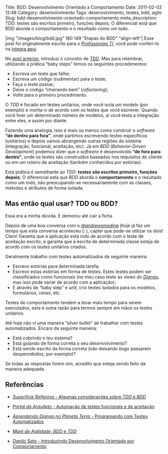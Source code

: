 Title: BDD: Desenvolvimento Orientado a Comportamento
Date: 2011-02-02 12:48
Category: desenvolvimento
Tags: desenvolvimento, testes, bdd, agile
Slug: bdd-desenvolvimento-orientado-comportamento
meta_description: TDD: testes são escritos primeiro, funções depois; O diferencial está que BDD aborda o comportamento e o resultado como um todo.


|img "/images/blog/bdd.jpg" 180 149 "Etapas do BDD" "align-left"|
Esse post foi originalmente escrito para o [*Profissionais TI*][], você
pode conferi-lo na [íntegra aqui][].

No [*post* anterior][], introduzi o conceito de [*TDD*][]. Mas para
relembrar, utilizando a prática “baby steps” temos os seguintes
procedimentos:

* Escreva um teste que falhe;
* Escreva um código (rudimentar) para o teste;
* Faça o teste passar;
* Deixe o código “cheirando bem” (*refactoring*);
* Volte para o primeiro procedimento.

<!-- PELICAN_END_SUMMARY -->

O *TDD* é focado em testes unitários, onde você isola um modelo (por
exemplo) e monta-o de acordo com os testes que você escrever. Quando
você tiver um determinado número de modelos, aí você testa a integração
entre eles, e assim por diante.

Fazendo uma analogia, isso é mais ou menos como construir o *software*
**“de dentro para fora”**, onde partimos escrevendo testes específicos
(unitários) e depois vamos abrangendo outras regiões do sistema
(integração, funcional, aceitação, etc). Já em *BDD* (*Behavior-Driven
Development*) podemos dizer que o *software* é desenvolvido **“de fora
para dentro”**, onde os testes são construídos baseados nos requisitos
do cliente ou em um roteiro de aceitação (também conhecidos por
estórias).

Esta prática é semelhante ao *TDD*: **testes são escritos primeiro,
funções depois**; O diferencial está que *BDD* aborda o
**comportamento** e o resultado como um todo, não preocupando-se
necessariamente com as classes, métodos e atributos de forma isolada.


Mas então qual usar? TDD ou BDD?
----------------------------------------------------------

Essa era a minha dúvida. E demorou até cair a ficha

Depois de uma boa conversa com o [*@andrewsmedina*][] (hoje já faz um
tempo que esta conversa aconteceu (: ), captei que pode-se utilizar os
dois! Claro! Garanta que a aplicação está indo de acordo com o teste de
aceitação escrito, e garanta que a escrita de determinada classe esteja
de acordo com os testes unitários criados.

Geralmente trabalho com testes automatizados da seguinte maneira:

* Escrevo estórias para determinada tarefa;
* Escrevo estas estórias em forma de testes. Estes testes podem ser
    classificados como funcionais (no meu caso testo as *views* do
    [*Django*][], mas isso pode variar de acordo com a aplicação);
* E através de “baby step” e *unit*, crio testes isolados para os
    modelos, formulários, *views*, etc.

Testes de comportamento tendem a levar mais tempo para serem executados,
esta é outra razão para termos sempre em mãos os testes unitários.

Até hoje não ví uma maneira “silver bullet” de trabalhar com testes
automatizados. Encaro da seguinte maneira:

* Está cobrindo o teu sistema?
* Está guiando de forma correta o seu desenvolvimento?
* Está sendo escrito da forma correta (não deixando *bugs* passarem
    despercebidos, por exemplo)?

Se todas as respostas forem sim, acredito que esteja sendo feito da
maneira adequada.


Referências
-----------

* [*Superfície Reflexiva* - Algumas considerações sobre *TDD* e
    *BDD*][superficie-reflexiva]
* [*Portal do Arquiteto* - Automação de testes funcionais e de
    aceitação][portal-do-arquiteto]
* [*Aprendendo Django no Planeta Terra* - Programando com Testes
    Automatizados][aprendendo-django]
* [*Maré de Agilidade*: *BDD* e *TDD*][mare-de-agilidade]
* [*Danilo Sato* - Introduzindo Desenvolvimento Orientado por
    Comportamento][danilo-sato]


  [*Profissionais TI*]: http://www.profissionaisti.com.br/
    "Artigos sobre Tecnologia da Informação"
  [íntegra aqui]: http://www.profissionaisti.com.br/2010/01/bdd-desenvolvimento-orientado-a-comportamento/
    "BDD: Desenvolvimento Orientado a Comportamento"
  [*post* anterior]: {filename}02-tdd-desenvolvimento-orientado-a-testes.md
    "TDD: Desenvolvimento Orientado a Testes"
  [*TDD*]: {tag}tdd
  [*@andrewsmedina*]: http://twitter.com/andrewsmedina
    "Siga o Andrews no Twitter."
  [*Django*]: {tag}django
    "Leia mais sobre Django"
  [superficie-reflexiva]: http://logbr.reflectivesurface.com/2008/10/27/algumas-consideracoes-sobre-tdd-e-bdd/
    "Leia mais no Superfície Reflexiva."
  [portal-do-arquiteto]: http://portalarquiteto.blogspot.com/2008/02/automao-de-testes-funcionais-e-de.html
    "Leia mais no Portal do Arquiteto."
  [aprendendo-django]: http://www.aprendendodjango.com/programando-com-testes-automatizados/
    "Leia mais no Aprendendo Django."
  [mare-de-agilidade]: http://www.slideshare.net/cmilfont/mare-de-agilidade-bdd-e-tdd
    "Veja a apresentação no Slideshare."
  [danilo-sato]: http://www.dtsato.com/blog/work/introduzindo_desenvolvimento_orientado_comportamento_bdd/
    "Leia mais no blog do Sato."
